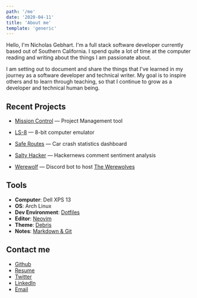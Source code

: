```yaml
---
path: '/me'
date: '2020-04-11'
title: 'About me'
template: 'generic'
---
```


Hello, I'm Nicholas Gebhart. I'm a full stack software developer currently based out of Southern California. I spend quite a lot of time at the computer reading and writing about the things I am passionate about.

I am setting out to document and share the things that I've learned in my journey as a software developer and technical writer. My goal is to inspire others and to learn through teaching, so that I continue to grow as a developer and technical human being.

## Recent Projects

- [Mission Control]() — Project Management tool

- [LS-8]() — 8-bit computer emulator

- [Safe Routes]() — Car crash statistics dashboard

- [Salty Hacker]() — Hackernews comment sentiment analysis

- [Werewolf]() — Discord bot to host [The Werewolves][2]

[2]: https://en.wikipedia.org/wiki/Mafia_(party_game)

## Tools

- **Computer**: Dell XPS 13
- **OS**: Arch Linux
- **Dev Environment**: [Dotfiles](https://github.com/gebhartn/Dotfiles)
- **Editor**: [Neovim](https://github.com/gebhartn/Dotfiles/blob/master/.config/nvim/init.vim)
- **Theme**: [Debris](https://github.com/gebhartn/Dotfiles/blob/master/.config/nvim/colors/debris.vim)
- **Notes**: [Markdown & Git](https://github.com/gebhartn/Dotfiles/blob/master/.config/prompt/aliasrc#L56)

## Contact me

- [Github](https://github.com/gebhartn)
- [Resume](/resume)
- [Twitter](https://twitter.com/realngebhart)
- [LinkedIn](https://linkedin.com/in/nicholas-gebhart)
- [Email](mailto:nicholas.gebhart@gmail.com)
